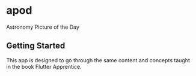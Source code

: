 # apod

Astronomy Picture of the Day

## Getting Started

This app is designed to go through the same content and concepts taught in the book
Flutter Apprentice.